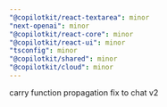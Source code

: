```yaml
---
"@copilotkit/react-textarea": minor
"next-openai": minor
"@copilotkit/react-core": minor
"@copilotkit/react-ui": minor
"tsconfig": minor
"@copilotkit/shared": minor
"@copilotkit/cloud": minor
---
```


carry function propagation fix to chat v2
